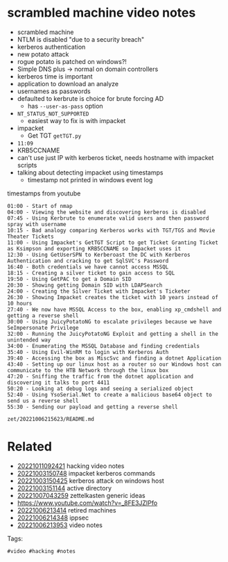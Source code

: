 # scrambled machine video notes

- scrambled machine
- NTLM is disabled "due to a security breach"
- kerberos authentication
- new potato attack
- rogue potato is patched on windows?!
- Simple DNS plus -> normal on domain controllers
- kerberos time is important
- application to download an analyze
- usernames as passwords
- defaulted to kerbrute is choice for brute forcing AD
    - has `--user-as-pass` option
- `NT_STATUS_NOT_SUPPORTED`
    - easiest way to fix is with impacket
- impacket
    - Get TGT `getTGT.py`
- `11:09`
- KRB5CCNAME
- can't use just IP with kerberos ticket, needs hostname with impacket scripts
- talking about detecting impacket using timestamps
    - timestamp not printed in windows event log

timestamps from youtube
```
01:00 - Start of nmap
04:00 - Viewing the website and discovering kerberos is disabled
07:45 - Using Kerbrute to enumerate valid users and then password spray with username
10:15 - Bad analogy comparing Kerberos works with TGT/TGS and Movie Theater Tickets
11:00 - Using Impacket's GetTGT Script to get Ticket Granting Ticket as Ksimpson and exporting KRB5CCNAME so Impacket uses it
12:30 - Using GetUserSPN to Kerberoast the DC with Kerberos Authentication and cracking to get SqlSVC's Password
16:40 - Both credentials we have cannot access MSSQL
18:15 - Creating a silver ticket to gain access to SQL
19:50 - Using GetPAC to get a Domain SID
20:30 - Showing getting Domain SID with LDAPSearch
24:00 - Creating the Silver Ticket with Impacket's Ticketer
26:30 - Showing Impacket creates the ticket with 10 years instead of 10 hours
27:40 - We now have MSSQL Access to the box, enabling xp_cmdshell and getting a reverse shell
30:00 - Using JuicyPotatoNG to escalate privileges because we have SeImpersonate Privilege
32:00 - Running the JuicyPotatoNG Exploit and getting a shell in the unintended way
34:00 - Enumerating the MSSQL Database and finding credentials
35:40 - Using Evil-WinRM to login with Kerberos Auth
39:40 - Accessing the box as MiscSvc and finding a dotnet Application 
43:40 - Setting up our linux host as a router so our Windows host can communicate to the HTB Network through the linux box
47:20 - Sniffing the traffic from the dotnet application and discovering it talks to port 4411
50:20 - Looking at debug logs and seeing a serialized object
52:40 - Using YsoSerial.Net to create a malicious base64 object to send us a reverse shell
55:30 - Sending our payload and getting a reverse shell
```

` zet/20221006215623/README.md `

# Related

- [20221011092421](/zet/20221011092421/README.md) hacking video notes
- [20221003150748](/zet/20221003150748/README.md) impacket kerberos commands
- [20221003150425](/zet/20221003150425/README.md) kerberos attack on windows host
- [20221003151144](/zet/20221003151144/README.md) active directory 
- [20221007043259](/zet/20221007043259/README.md) zettelkasten generic ideas
- https://www.youtube.com/watch?v=_8FE3JZIPfo
- [20221006213414](/zet/20221006213414/README.md) retired machines
- [20221006214348](/zet/20221006214348/README.md) ippsec
- [20221006213953](/zet/20221006213953/README.md) video notes

Tags:

    #video #hacking #notes 
